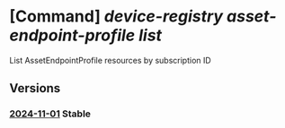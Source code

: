 # [Command] _device-registry asset-endpoint-profile list_

List AssetEndpointProfile resources by subscription ID

## Versions

### [2024-11-01](/Resources/mgmt-plane/L3N1YnNjcmlwdGlvbnMve30vcHJvdmlkZXJzL21pY3Jvc29mdC5kZXZpY2VyZWdpc3RyeS9hc3NldGVuZHBvaW50cHJvZmlsZXM=/2024-11-01.xml) **Stable**

<!-- mgmt-plane /subscriptions/{}/providers/microsoft.deviceregistry/assetendpointprofiles 2024-11-01 -->
<!-- mgmt-plane /subscriptions/{}/resourcegroups/{}/providers/microsoft.deviceregistry/assetendpointprofiles 2024-11-01 -->
